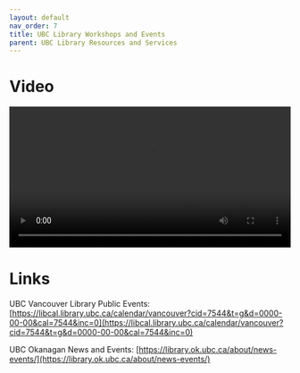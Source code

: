```yaml
---
layout: default
nav_order: 7
title: UBC Library Workshops and Events
parent: UBC Library Resources and Services
---
```


# Video

<video controls="controls" name="GRAD student orientation to the library - part 5" width="100%" src="content/GRAD student orientation to the library - part 5 - burned in captions.mp4"></video>

# Links

UBC Vancouver Library Public Events: [https://libcal.library.ubc.ca/calendar/vancouver?cid=7544&t=g&d=0000-00-00&cal=7544&inc=0](https://libcal.library.ubc.ca/calendar/vancouver?cid=7544&t=g&d=0000-00-00&cal=7544&inc=0)

UBC Okanagan News and Events: [https://library.ok.ubc.ca/about/news-events/](https://library.ok.ubc.ca/about/news-events/)
